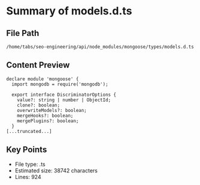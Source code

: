 # Summary of models.d.ts
  
## File Path
`/home/tabs/seo-engineering/api/node_modules/mongoose/types/models.d.ts`

## Content Preview
```
declare module 'mongoose' {
  import mongodb = require('mongodb');

  export interface DiscriminatorOptions {
    value?: string | number | ObjectId;
    clone?: boolean;
    overwriteModels?: boolean;
    mergeHooks?: boolean;
    mergePlugins?: boolean;
  }
[...truncated...]
```

## Key Points
- File type: .ts
- Estimated size: 38742 characters
- Lines: 924
